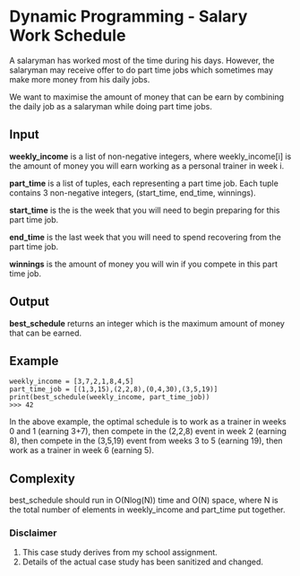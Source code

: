 # Dynamic Programming - Salary Work Schedule
A salaryman has worked most of the time during his days. However, the salaryman may receive offer to do part time jobs which sometimes may make more money from his daily jobs.

We want to maximise the amount of money that can be earn by combining the daily job as a salaryman while doing part time jobs.

## Input
**weekly_income** is a list of non-negative integers, where weekly_income[i] is the amount of
money you will earn working as a personal trainer in week i.

**part_time** is a list of tuples, each representing a part time job. Each tuple contains
3 non-negative integers, (start_time, end_time, winnings).

**start_time** is the is the week that you will need to begin preparing for this part time job.

**end_time** is the last week that you will need to spend recovering from the part time job.

**winnings** is the amount of money you will win if you compete in this part time job.

## Output
**best_schedule** returns an integer which is the maximum amount of money that can be earned.

## Example
```
weekly_income = [3,7,2,1,8,4,5]
part_time_job = [(1,3,15),(2,2,8),(0,4,30),(3,5,19)]
print(best_schedule(weekly_income, part_time_job))
>>> 42
```

In the above example, the optimal schedule is to work as a trainer in weeks 0 and 1 (earning
3+7), then compete in the (2,2,8) event in week 2 (earning 8), then compete in the (3,5,19)
event from weeks 3 to 5 (earning 19), then work as a trainer in week 6 (earning 5).

## Complexity
best_schedule should run in O(Nlog(N)) time and O(N) space, where N is the total number
of elements in weekly_income and part_time put together.

### Disclaimer
1. This case study derives from my school assignment.
2. Details of the actual case study has been sanitized and changed.

